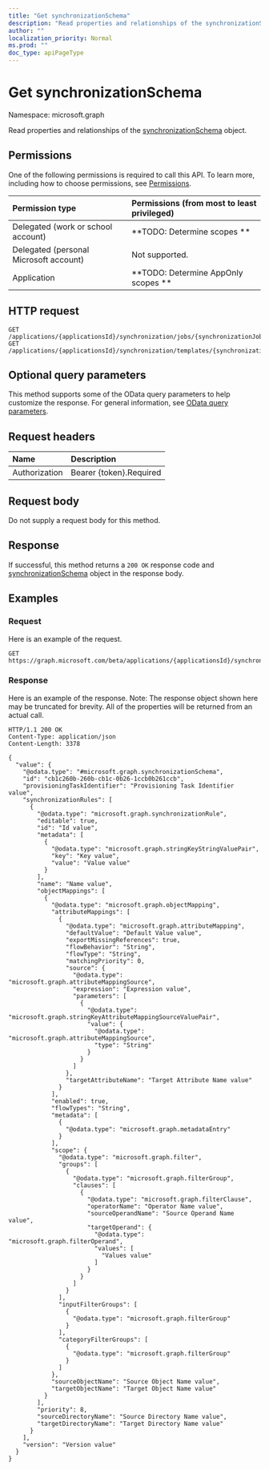 ```yaml
---
title: "Get synchronizationSchema"
description: "Read properties and relationships of the synchronizationSchema object."
author: ""
localization_priority: Normal
ms.prod: ""
doc_type: apiPageType
---
```


# Get synchronizationSchema

Namespace: microsoft.graph

Read properties and relationships of the [synchronizationSchema](../resources/synchronizationschema.md) object.

## Permissions
One of the following permissions is required to call this API. To learn more, including how to choose permissions, see [Permissions](/concepts/permissions-reference.md).

|Permission type|Permissions (from most to least privileged)|
|:---|:---|
|Delegated (work or school account)|**TODO: Determine scopes **|
|Delegated (personal Microsoft account)|Not supported.|
|Application|**TODO: Determine AppOnly scopes **|

## HTTP request
<!-- {
  "blockType": "ignored"
}
-->
``` http
GET /applications/{applicationsId}/synchronization/jobs/{synchronizationJobId}/schema
GET /applications/{applicationsId}/synchronization/templates/{synchronizationTemplateId}/schema
```

## Optional query parameters
This method supports some of the OData query parameters to help customize the response. For general information, see [OData query parameters](/graph/query-parameters).

## Request headers
|Name|Description|
|:---|:---|
|Authorization|Bearer {token}.Required|

## Request body
Do not supply a request body for this method.

## Response
If successful, this method returns a `200 OK` response code and [synchronizationSchema](../resources/synchronizationschema.md) object in the response body.

## Examples

### Request
Here is an example of the request.
<!-- {
  "blockType": "request",
  "name": "get_synchronizationschema"
}
-->
``` http
GET https://graph.microsoft.com/beta/applications/{applicationsId}/synchronization/jobs/{synchronizationJobId}/schema
```

### Response
Here is an example of the response. Note: The response object shown here may be truncated for brevity. All of the properties will be returned from an actual call.
<!-- {
  "blockType": "response",
  "truncated": true,
  "@odata.type": "microsoft.graph.synchronizationSchema"
}
-->
``` http
HTTP/1.1 200 OK
Content-Type: application/json
Content-Length: 3378

{
  "value": {
    "@odata.type": "#microsoft.graph.synchronizationSchema",
    "id": "cb1c260b-260b-cb1c-0b26-1ccb0b261ccb",
    "provisioningTaskIdentifier": "Provisioning Task Identifier value",
    "synchronizationRules": [
      {
        "@odata.type": "microsoft.graph.synchronizationRule",
        "editable": true,
        "id": "Id value",
        "metadata": [
          {
            "@odata.type": "microsoft.graph.stringKeyStringValuePair",
            "key": "Key value",
            "value": "Value value"
          }
        ],
        "name": "Name value",
        "objectMappings": [
          {
            "@odata.type": "microsoft.graph.objectMapping",
            "attributeMappings": [
              {
                "@odata.type": "microsoft.graph.attributeMapping",
                "defaultValue": "Default Value value",
                "exportMissingReferences": true,
                "flowBehavior": "String",
                "flowType": "String",
                "matchingPriority": 0,
                "source": {
                  "@odata.type": "microsoft.graph.attributeMappingSource",
                  "expression": "Expression value",
                  "parameters": [
                    {
                      "@odata.type": "microsoft.graph.stringKeyAttributeMappingSourceValuePair",
                      "value": {
                        "@odata.type": "microsoft.graph.attributeMappingSource",
                        "type": "String"
                      }
                    }
                  ]
                },
                "targetAttributeName": "Target Attribute Name value"
              }
            ],
            "enabled": true,
            "flowTypes": "String",
            "metadata": [
              {
                "@odata.type": "microsoft.graph.metadataEntry"
              }
            ],
            "scope": {
              "@odata.type": "microsoft.graph.filter",
              "groups": [
                {
                  "@odata.type": "microsoft.graph.filterGroup",
                  "clauses": [
                    {
                      "@odata.type": "microsoft.graph.filterClause",
                      "operatorName": "Operator Name value",
                      "sourceOperandName": "Source Operand Name value",
                      "targetOperand": {
                        "@odata.type": "microsoft.graph.filterOperand",
                        "values": [
                          "Values value"
                        ]
                      }
                    }
                  ]
                }
              ],
              "inputFilterGroups": [
                {
                  "@odata.type": "microsoft.graph.filterGroup"
                }
              ],
              "categoryFilterGroups": [
                {
                  "@odata.type": "microsoft.graph.filterGroup"
                }
              ]
            },
            "sourceObjectName": "Source Object Name value",
            "targetObjectName": "Target Object Name value"
          }
        ],
        "priority": 8,
        "sourceDirectoryName": "Source Directory Name value",
        "targetDirectoryName": "Target Directory Name value"
      }
    ],
    "version": "Version value"
  }
}
```

